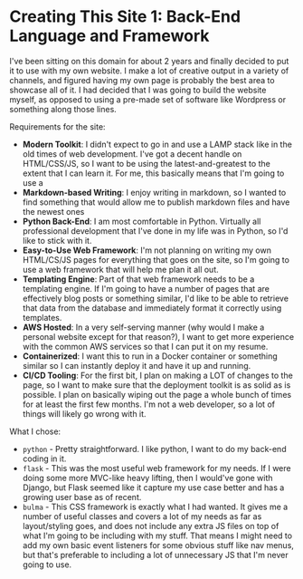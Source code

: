 # Creating This Site 1: Back-End Language and Framework


I've been sitting on this domain for about 2 years and finally decided to put it to use with my own website. I make a lot of creative output in a variety of channels, and figured having my own page is probably the best area to showcase all of it. I had decided that I was going to build the website myself, as opposed to using a pre-made set of software like Wordpress or something along those lines.

Requirements for the site:
* **Modern Toolkit**: I didn't expect to go in and use a LAMP stack like in the old times of web development. I've got a decent handle on HTML/CSS/JS, so I want to be using the latest-and-greatest to the extent that I can learn it. For me, this basically means that I'm going to use a 
* **Markdown-based Writing**: I enjoy writing in markdown, so I wanted to find something that would allow me to publish markdown files and have the newest ones
* **Python Back-End**: I am most comfortable in Python. Virtually all professional development that I've done in my life was in Python, so I'd like to stick with it.
* **Easy-to-Use Web Framework**: I'm not planning on writing my own HTML/CS/JS pages for everything that goes on the site, so I'm going to use a web framework that will help me plan it all out.
* **Templating Engine**: Part of that web framework needs to be a templating engine. If I'm going to have a number of pages that are effectively blog posts or something similar, I'd like to be able to retrieve that data from the database and immediately format it correctly using templates.
* **AWS Hosted**: In a very self-serving manner (why would I make a personal website except for that reason?), I want to get more experience with the common AWS services so that I can put it on my resume.
* **Containerized**: I want this to run in a Docker container or something similar so I can instantly deploy it and have it up and running.
* **CI/CD Tooling**: For the first bit, I plan on making a LOT of changes to the page, so I want to make sure that the deployment toolkit is as solid as is possible. I plan on basically wiping out the page a whole bunch of times for at least the first few months. I'm not a web developer, so a lot of things will likely go wrong with it.



What I chose:
* `python` - Pretty straightforward. I like python, I want to do my back-end coding in it.
* `flask` - This was the most useful web framework for my needs. If I were doing some more MVC-like heavy lifting, then I would've gone with Django, but Flask seemed like it capture my use case better and has a growing user base as of recent.
* `bulma` - This CSS framework is exactly what I had wanted. It gives me a number of useful classes and covers a lot of my needs as far as layout/styling goes, and does not include any extra JS files on top of what I'm going to be including with my stuff. That means I might need to add my own basic event listeners for some obvious stuff like nav menus, but that's preferable to including a lot of unnecessary JS that I'm never going to use.